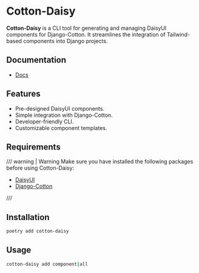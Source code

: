 # Cotton-Daisy

**Cotton-Daisy** is a CLI tool for generating and managing DaisyUI components for Django-Cotton. It streamlines the
integration of Tailwind-based components into Django projects.

## Documentation

- [Docs](https://cotton-daisy.readthedocs.io)

## Features

- Pre-designed DaisyUI components.
- Simple integration with Django-Cotton.
- Developer-friendly CLI.
- Customizable component templates.


## Requirements
/// warning | Warning
Make sure you have installed the following packages before using Cotton-Daisy:

- [DaisyUI](https://daisyui.com/)
- [Django-Cotton](https://django-cotton.com/)

///

## Installation

```bash
poetry add cotton-daisy
```

## Usage

```bash
cotton-daisy add component|all
```

